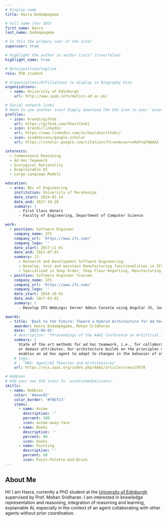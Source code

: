 ```yaml
---
# Display name
title: Hasra Dodampegama

# Full name (for SEO)
first_name: Hasra
last_name: Dodampegama

# Is this the primary user of the site?
superuser: true

# Highlight the author in author lists? (true/false)
highlight_name: true

# Role/position/tagline
role: PhD student

# Organizations/Affiliations to display in Biography blox
organizations:
  - name: University of Edinburgh
    url: http://www.ipab.informatics.ed.ac.uk/

# Social network links
# Need to use another icon? Simply download the SVG icon to your `assets/media/icons/` folder.
profiles:
  - icon: brands/github
    url: https://github.com/hharithaki
  - icon: brands/linkedin
    url: https://www.linkedin.com/in/hasraharithaki/
  - icon: academicons/google-scholar
    url: https://scholar.google.com/citations?hl=en&user=nKAYvqYAAAAJ

interests:
  - Commonsense Reasoning
  - Ad Hoc Teamwork
  - Ecological Rationality
  - Exaplainable AI
  - Large Language Models

education:
  - area: BSc of Engineering
    institution: University of Peradeniya
    date_start: 2014-01-14
    date_end: 2017-10-28
    summary: |
      - First Class Honors
      - Faculty of Engineering, Department of Computer Science

work:
  - position: Software Engineer
    company_name: IFS
    company_url: 'https://www.ifs.com/'
    company_logo: ''
    date_start: 2017-11-01
    date_end: 2021-07-01
    summary: |2-
      - Research and Development Software Engineering.
      - Develop, test and maintain Manufacturing functionalities in IFS Enterprise Resource Planning (ERP) system.
      - Specialized in Shop Order, Shop Floor Reporting, Manufacturing Visual Planning and Defense Management.
  - position: Software Engineer Trainee
    company_name: IFS
    company_url: 'https://www.ifs.com/'
    company_logo: ''
    date_start: 2016-10-01
    date_end: 2017-03-01
    summary: |
      - Develop IFS WebLogic Server Admin Console using Angular JS, Java Script, HTML5 and CSS.

awards:
  - title: 'Back to the Future: Toward a Hybrid Architecture for Ad Hoc Teamwork'
    awarder: Hasra Dodampegama, Mohan Sridharan
    date: '2023-06-01'
    # description: '*Proceedings of the AAAI Conference on Artificial Intelligence*'
    summary: |
      State of the art methods for ad hoc teamwork, i.e., for collaboration without prior coordination, often use a long history of prior observations to model the behavior of other agents (or agent types) and to determine the ad hoc agent's behavior. In many practical domains, it is difficult to obtain large training datasets, and necessary to quickly revise the existing models to account for changes in team composition
      or domain attributes. Our architecture builds on the principles of step-wise refinement and ecological rationality to enable an ad hoc agent to perform non-monotonic logical reasoning with prior commonsense domain knowledge and models learned rapidly from limited examples to predict the behavior of other agents. In the simulated multiagent collaboration domain Fort Attack, we experimentally demonstrate that our architecture
      enables an ad hoc agent to adapt to changes in the behavior of other agents, and provides enhanced transparency and better performance than a state of the art data-driven baseline.
    # tags:
    # - 'MAS: Agent/AI Theories and Architectures'
    url: https://ojs.aaai.org/index.php/AAAI/article/view/25070

# Hobbies
# Add your own SVG icons to `assets/media/icons/`
skills:
  - name: Hobbies
    color: '#eeac02'
    color_border: '#f0bf23'
    items:
      - name: Anime
        description: ''
        percent: 100
        icon: anime-away-face
      - name: Books
        description: ''
        percent: 80
        icon: books
      - name: Painting
        description: ''
        percent: 60
        icon: Paint-Palette-And-Brush
---
```


## About Me

Hi! I am Hasra, currently a PhD student at the <a href="http://www.ipab.informatics.ed.ac.uk/">University of Edinburgh</a> supervised by Prof. Mohan Sridharan. I am interested in knowledge representation and reasoning, integration of reasoning and learning, explainable AI, especially in the context of an agent collaborating with other agents without prior coordination.
